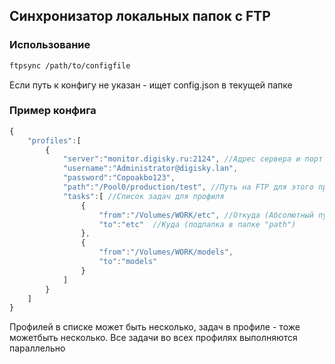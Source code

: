 ## Синхронизатор локальных папок с FTP ##

### Использование ###
```bash
ftpsync /path/to/configfile
```
Если путь к конфигу не указан - ищет config.json в текущей папке

### Пример конфига ###
```js
{
    "profiles":[        
        {
            "server":"monitor.digisky.ru:2124", //Адрес сервера и порт            
            "username":"Administrator@digisky.lan", 
            "password":"Copoakbo123",
            "path":"/Pool0/production/test", //Путь на FTP для этого профиля
            "tasks":[ //Список задач для профиля
                {
                    "from":"/Volumes/WORK/etc", //Откуда (Абсолютный путь)
                    "to":"etc"  //Куда (подпапка в папке "path")
                },
                {
                    "from":"/Volumes/WORK/models",
                    "to":"models"
                }
            ]
        }
    ]
}
```

Профилей в списке может быть несколько, задач в профиле - тоже можетбыть несколько. 
Все задачи во всех профилях выполняются параллельно
